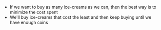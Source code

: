 - If we want to buy as many ice-creams as we can, then the best way is to minimize the cost spent
- We'll buy ice-creams that cost the least and then keep buying until we have enough coins